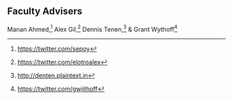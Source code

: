## Faculty Advisers
Manan Ahmed,[^1] Alex Gil,[^2] Dennis Tenen,[^3] & Grant Wythoff[^4]

[^1]: <https://twitter.com/sepoy> 
[^2]: <https://twitter.com/elotroalex>
[^3]: <http://denten.plaintext.in>
[^4]: <https://twitter.com/gwijthoff>
